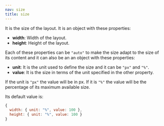 ```yaml
---
nav: size
title: size
---
```


It is the size of the layout. It is an object with these properties:

- **width**: Width of the layout.
- **height**: Height of the layout.

Each of these properties can be `"auto"` to make the size adapt to the size of its content and it can also be an an object with these properties:

- **unit**: It is the unit used to define the size and it can be `"px"` and `"%"`.
- **value**: It is the size in terms of the unit specified in the other property.

If the unit is `"px"` the value will be in px. If it is `"%"` the value will be the percentage of its maximum available size.

Its default value is:

```javascript
{
  width: { unit: "%", value: 100 },
  height: { unit: "%", value: 100 }
}
```
